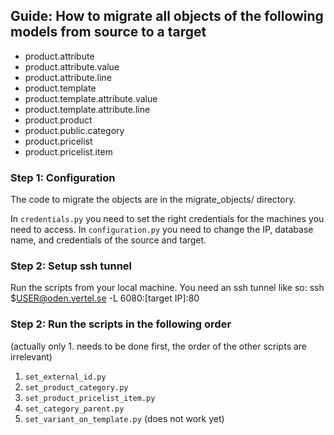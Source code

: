## Guide: How to migrate all objects of the following models from source to a target
  * product.attribute
  * product.attribute.value
  * product.attribute.line
  * product.template
  * product.template.attribute.value
  * product.template.attribute.line
  * product.product 
  * product.public.category
  * product.pricelist
  * product.pricelist.item

### Step 1: Configuration
The code to migrate the objects are in the migrate_objects/ directory.

In `credentials.py` you need to set the right credentials for the machines you need to access.
In `configuration.py` you need to change the IP, database name, and credentials of the source and target.

### Step 2: Setup ssh tunnel
Run the scripts from your local machine. You need an ssh tunnel like so: ssh $USER@oden.vertel.se -L 6080:[target IP]:80

### Step 2: Run the scripts in the following order
(actually only 1. needs to be done first, the order of the other scripts are irrelevant)
1. `set_external_id.py`
2. `set_product_category.py`
3. `set_product_pricelist_item.py`
4. `set_category_parent.py`
5. `set_variant_on_template.py` (does not work yet)
